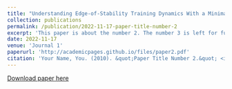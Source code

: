 ```yaml
---
title: "Understanding Edge-of-Stability Training Dynamics With a Minimalist Example"
collection: publications
permalink: /publication/2022-11-17-paper-title-number-2
excerpt: 'This paper is about the number 2. The number 3 is left for future work.'
date: 2022-11-17
venue: 'Journal 1'
paperurl: 'http://academicpages.github.io/files/paper2.pdf'
citation: 'Your Name, You. (2010). &quot;Paper Title Number 2.&quot; <i>Journal 1</i>. 1(2).'
---
```

[Download paper here](http://wangzx19.github.io/files/EoS_tex_ICLRv2.pdf)